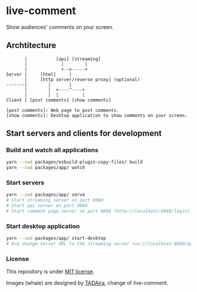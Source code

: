 # live-comment

Show audiences' comments on your screen.

## Archtitecture

```
       |           [api] [streaming]
       |             |        |
       |             +--v-----+
Server |     [html]     |
       |     [http server/reverse proxy] (optional)
-------|        |       |
       |        |  +----^----+
       |        |  |         |
Client | [post comments] [show comments]

[post comments]: Web page to post comments.
[show comments]: Desktop application to show comments on your screen.
```

## Start servers and clients for development

### Build and watch all applications
```bash
yarn --cwd packages/esbuild-plugin-copy-files/ build
yarn --cwd packages/app/ watch
```

### Start servers
```bash
yarn --cwd packages/app/ serve
# Start streaming server on port 8080
# Start api server on port 9080
# Start comment page server on port 8888 (http://localhost:8888/login)
```

### Start desktop application
```bash
yarn --cwd packages/app/ start-desktop
# And change Server URL to the streaming server (ws://localhost:8080/app) in its settings.
```

### License

This repository is under [MIT license](https://opensource.org/licenses/MIT).

Images (whale) are designed by [TADAira](https://www.sasagawa-brand.co.jp/tada/detail.php?id=1145&cid=4&cid2=14), change of live-comment.